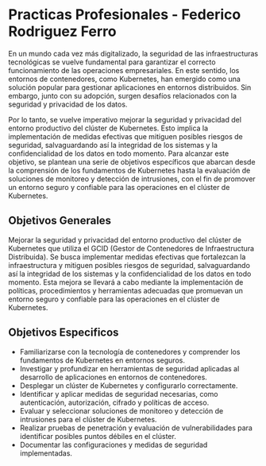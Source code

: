 # Practicas Profesionales - Federico Rodriguez Ferro

En un mundo cada vez más digitalizado, la seguridad de las infraestructuras tecnológicas se vuelve fundamental para garantizar el correcto funcionamiento de las operaciones empresariales. En este sentido, los entornos de contenedores, como Kubernetes, han emergido como una solución popular para gestionar aplicaciones en entornos distribuidos. Sin embargo, junto con su adopción, surgen desafíos relacionados con la seguridad y privacidad de los datos.

Por lo tanto, se vuelve imperativo mejorar la seguridad y privacidad del entorno productivo del clúster de Kubernetes. Esto implica la implementación de medidas efectivas que mitiguen posibles riesgos de seguridad, salvaguardando así la integridad de los sistemas y la confidencialidad de los datos en todo momento. Para alcanzar este objetivo, se plantean una serie de objetivos específicos que abarcan desde la comprensión de los fundamentos de Kubernetes hasta la evaluación de soluciones de monitoreo y detección de intrusiones, con el fin de promover un entorno seguro y confiable para las operaciones en el clúster de Kubernetes.

## Objetivos Generales

Mejorar la seguridad y privacidad del entorno productivo del clúster de Kubernetes que utiliza el GCID (Gestor de Contenedores de Infraestructura Distribuida). Se busca implementar medidas efectivas que fortalezcan la infraestructura y mitiguen posibles riesgos de seguridad, salvaguardando así la integridad de los sistemas y la confidencialidad de los datos en todo momento. Esta mejora se llevará a cabo mediante la implementación de políticas, procedimientos y herramientas adecuadas que promuevan un entorno seguro y confiable para las operaciones en el clúster de Kubernetes.

## Objetivos Especificos
- Familiarizarse con la tecnología de contenedores y comprender los fundamentos de Kubernetes en entornos seguros.
- Investigar y profundizar en herramientas de seguridad aplicadas al desarrollo de aplicaciones en entornos de contenedores.
- Desplegar un clúster de Kubernetes y configurarlo correctamente.
- Identificar y aplicar medidas de seguridad necesarias, como autenticación, autorización, cifrado y políticas de acceso.
- Evaluar y seleccionar soluciones de monitoreo y detección de intrusiones para el clúster de Kubernetes.
- Realizar pruebas de penetración y evaluación de vulnerabilidades para identificar posibles puntos débiles en el clúster.
- Documentar las configuraciones y medidas de seguridad implementadas.

